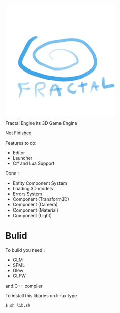 <p align="left">
  <img src="res/Graphics/Logo.png" width="350" height="350">
</p>

Fractal Engine its 3D Game Engine

Not Finished

Features to do:

* Editor
* Launcher
* C# and Lua Support

Done :
* Entity Component System
* Loading 3D models
* Errors System
* Component (Transform3D)
* Component (Camera)
* Component (Material)
* Component (Light)

# Bulid

To bulid you need :

* GLM
* SFML
* Glew
* GLFW

and C++ compiler

To install this libaries on linux type

    $ sh lib.sh
